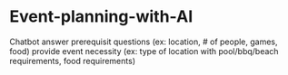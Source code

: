 # Event-planning-with-AI


Chatbot 
answer prerequisit questions (ex: location, # of people, games, food)
provide event necessity (ex: type of location with pool/bbq/beach requirements, food requirements)
